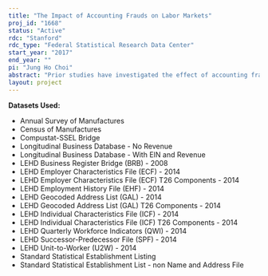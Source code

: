 ```yaml
---
title: "The Impact of Accounting Frauds on Labor Markets"
proj_id: "1668"
status: "Active"
rdc: "Stanford"
rdc_type: "Federal Statistical Research Data Center"
start_year: "2017"
end_year: ""
pi: "Jung Ho Choi"
abstract: "Prior studies have investigated the effect of accounting fraud on various parties, including investors, top managers, consumers, and peer firms. However, the impact of accounting fraud on labor markets has received little attention, likely because of data limitations. The question this study addresses is whether the labor market outcomes of employees of accounting fraud firms could have been different if those firms had not been involved in accounting fraud. Using data from the Census Bureau's Longitudinal Employer-Household Dynamics program, Longitudinal Business Database, Annual Survey of Manufactures, and Census of Manufactures, we examine employment effects, such as wages and employee turnover, before, during, and after periods of fraudulent financial reporting. These data sets allow us to track employee information, such as wages and job switches, over time. To analyze the employment effects, we combine Census Bureau data with SEC enforcement actions against firms with serious misreporting. We find that, compared to a matched sample, employee wages decline during and after fraud, and that employment growth at fraud firms is positive during fraud periods and negative after. During fraud, managers overinvest in labor. Frauds cause informational opacity, and fraudulent reports tend to indicate good prospects, encouraging employees to still join the firm. After the fraud is revealed and the overemployment is unwound, employee wages fall due to turnover, with related job-search challenges and losses of firm-specific investments, and the stigma associated with the fraud. We use various subsamples to provide evidence for these mechanisms, showing that labor market disruptions and stigma have meaningful and negative consequences for employees."
layout: project
---
```


**Datasets Used:**

  - Annual Survey of Manufactures 
  - Census of Manufactures 
  - Compustat-SSEL Bridge 
  - Longitudinal Business Database - No Revenue 
  - Longitudinal Business Database - With EIN and Revenue 
  - LEHD Business Register Bridge (BRB) - 2008 
  - LEHD Employer Characteristics File (ECF) - 2014 
  - LEHD Employer Characteristics File (ECF) T26 Components - 2014 
  - LEHD Employment History File (EHF) - 2014 
  - LEHD Geocoded Address List (GAL) - 2014 
  - LEHD Geocoded Address List (GAL) T26 Components - 2014 
  - LEHD Individual Characteristics File (ICF) - 2014 
  - LEHD Individual Characteristics File (ICF) T26 Components - 2014 
  - LEHD Quarterly Workforce Indicators (QWI) - 2014 
  - LEHD Successor-Predecessor File (SPF) - 2014 
  - LEHD Unit-to-Worker (U2W) - 2014 
  - Standard Statistical Establishment Listing 
  - Standard Statistical Establishment List - non Name and Address File 

